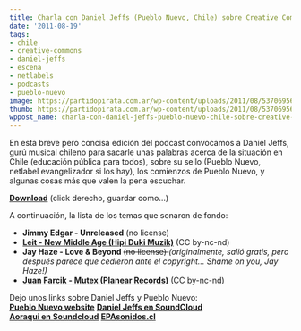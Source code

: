 ```yaml
---
title: Charla con Daniel Jeffs (Pueblo Nuevo, Chile) sobre Creative Commons y más
date: '2011-08-19'
tags:
- chile
- creative-commons
- daniel-jeffs
- escena
- netlabels
- podcasts
- pueblo-nuevo
image: https://partidopirata.com.ar/wp-content/uploads/2011/08/5370695607_d544684777_z.jpg
thumb: https://partidopirata.com.ar/wp-content/uploads/2011/08/5370695607_d544684777_z-150x150.jpg
wppost_name: charla-con-daniel-jeffs-pueblo-nuevo-chile-sobre-creative-commons-y-mas
---
```


En esta breve pero concisa edición del podcast convocamos a Daniel Jeffs, gurú musical chileno para sacarle unas palabras acerca de la situación en Chile (educación pública para todos), sobre su sello (Pueblo Nuevo, netlabel evangelizador si los hay), los comienzos de Pueblo Nuevo, y algunas cosas más que valen la pena escuchar.

<strong><a title="Daniel Jeffs (Pueblo  Nuevo) - Podcast del Partido Pirata Argentino" href="http://808m.cc/podcast/podcast-ppar808m-djef.mp3" target="_blank">Download</a></strong> (click derecho, guardar como...)

A continuación, la lista de los temas que sonaron de fondo:
<ul>
	<li><strong>Jimmy Edgar - Unreleased</strong> (no license)</li>
	<li><strong><a title="Leit - New Middle Age" href="http://hipidukimuzik.com/2011/01/20/new-middle-age-leit-hdm09____new-release/" target="_blank">Leit - New Middle Age (Hipi Duki Muzik)</a></strong> (CC by-nc-nd)</li>
	<li><strong>Jay Haze - Love &amp; Beyond </strong><del>(no license) </del><em>(originalmente, salió gratis, pero después parece que cedieron ante el copyright... Shame on you, Jay Haze!)</em></li>
	<li><strong><a href="http://www.archive.org/details/pna013" target="_blank">Juan Farcik - Mutex (Planear Records)</a></strong> (CC by-nc-nd)</li>
</ul>
<div>Dejo unos links sobre Daniel Jeffs y Pueblo Nuevo:</div>
<div><strong><a title="Pueblo Nuevo - Home" href="http://www.pueblonuevo.cl" target="_blank">Pueblo Nuevo website</a></strong>
<strong><a href="http://soundcloud.com/daniel-jeffs/" target="_blank">Daniel Jeffs en SoundCloud</a></strong></div>
<div><strong><a title="Aoraqui" href="http://soundcloud.com/aoraqui" target="_blank">Aoraqui en Soundcloud</a></strong>
<strong><a title="EPAsonidos.cl" href="http://epasonidos.cl/" target="_blank">EPAsonidos.cl</a> </strong></div>
&nbsp;
